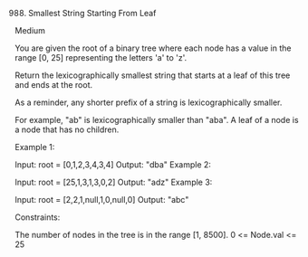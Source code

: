 988. Smallest String Starting From Leaf

Medium

You are given the root of a binary tree where each node has a value in the range [0, 25] representing the letters 'a' to 'z'.

Return the lexicographically smallest string that starts at a leaf of this tree and ends at the root.

As a reminder, any shorter prefix of a string is lexicographically smaller.

For example, "ab" is lexicographically smaller than "aba".
A leaf of a node is a node that has no children.

Example 1:

Input: root = [0,1,2,3,4,3,4]
Output: "dba"
Example 2:

Input: root = [25,1,3,1,3,0,2]
Output: "adz"
Example 3:

Input: root = [2,2,1,null,1,0,null,0]
Output: "abc"

Constraints:

The number of nodes in the tree is in the range [1, 8500].
0 <= Node.val <= 25
